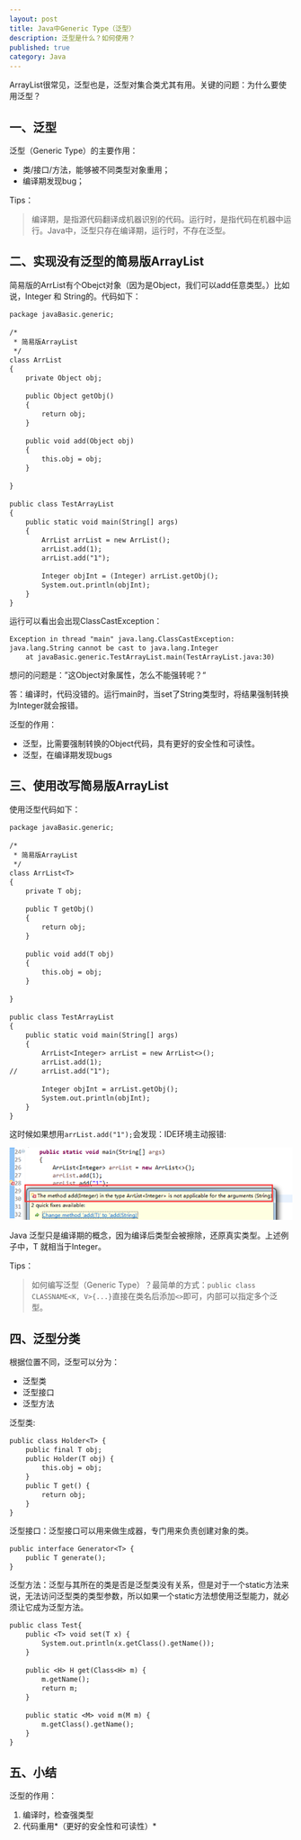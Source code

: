 ```yaml
---
layout: post
title: Java中Generic Type（泛型）
description: 泛型是什么？如何使用？
published: true
category: Java
---
```


ArrayList很常见，泛型也是，泛型对集合类尤其有用。关键的问题：为什么要使用泛型？

## 一、泛型

泛型（Generic Type）的主要作用：

* 类/接口/方法，能够被不同类型对象重用；
* 编译期发现bug；

Tips：

> 编译期，是指源代码翻译成机器识别的代码。运行时，是指代码在机器中运行。Java中，泛型只存在编译期，运行时，不存在泛型。


## 二、实现没有泛型的简易版ArrayList

简易版的ArrList有个Obejct对象（因为是Object，我们可以add任意类型。）比如说，Integer 和 String的。代码如下：

	package javaBasic.generic;
	 
	/*
	 * 简易版ArrayList
	 */
	class ArrList
	{
		private Object obj;
	 
		public Object getObj()
		{
			return obj;
		}
	 
		public void add(Object obj)
		{
			this.obj = obj;
		}
		 
	}
	 
	public class TestArrayList
	{
		public static void main(String[] args)
		{
			ArrList arrList = new ArrList();
			arrList.add(1);
			arrList.add("1");
			 
			Integer objInt = (Integer) arrList.getObj();
			System.out.println(objInt);
		}
	}

运行可以看出会出现ClassCastException：


	Exception in thread "main" java.lang.ClassCastException: java.lang.String cannot be cast to java.lang.Integer
		at javaBasic.generic.TestArrayList.main(TestArrayList.java:30)

想问的问题是：”这Object对象属性，怎么不能强转呢？“

答：编译时，代码没错的。运行main时，当set了String类型时，将结果强制转换为Integer就会报错。

泛型的作用：

* 泛型，比需要强制转换的Object代码，具有更好的安全性和可读性。
* 泛型，在编译期发现bugs

## 三、使用改写简易版ArrayList

使用泛型代码如下：

	package javaBasic.generic;
	 
	/*
	 * 简易版ArrayList
	 */
	class ArrList<T>
	{
		private T obj;
	 
		public T getObj()
		{
			return obj;
		}
	 
		public void add(T obj)
		{
			this.obj = obj;
		}
		 
	}
	 
	public class TestArrayList
	{
		public static void main(String[] args)
		{
			ArrList<Integer> arrList = new ArrList<>();
			arrList.add(1);
	//      arrList.add("1");
			 
			Integer objInt = arrList.getObj();
			System.out.println(objInt);
		}
	}

这时候如果想用`arrList.add("1");`会发现：IDE环境主动报错:

![](/images/java-generic-type/image_thumb.png)


Java 泛型只是编译期的概念，因为编译后类型会被擦除，还原真实类型。上述例子中，T 就相当于Integer。


Tips：

> 如何编写泛型（Generic Type）？最简单的方式：`public class CLASSNAME<K, V>{...}`直接在类名后添加`<>`即可，内部可以指定多个泛型。

## 四、泛型分类

根据位置不同，泛型可以分为：

* 泛型类
* 泛型接口
* 泛型方法

泛型类:

	public class Holder<T> {
		public final T obj;
		public Holder(T obj) {
			this.obj = obj;
		}
		public T get() {
			return obj;
		}
	}

泛型接口：泛型接口可以用来做生成器，专门用来负责创建对象的类。

	public interface Generator<T> {
		public T generate();
	}

泛型方法：泛型与其所在的类是否是泛型类没有关系，但是对于一个static方法来说，无法访问泛型类的类型参数，所以如果一个static方法想使用泛型能力，就必须让它成为泛型方法。

	public class Test{
		public <T> void set(T x) {
			System.out.println(x.getClass().getName());
		}

		public <H> H get(Class<H> m) {
			m.getName();
			return m;
		}
	 
		public static <M> void m(M m) {
			m.getClass().getName();
		}
	}




## 五、小结

泛型的作用：

1. 编译时，检查强类型
1. 代码重用*（更好的安全性和可读性）*
















[NingG]:    http://ningg.github.com  "NingG"











